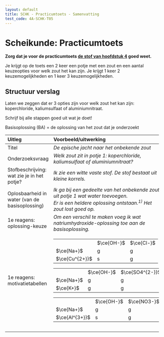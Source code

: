 ```yaml
---
layout: default
title: SCHK - Practicumtoets - Samenvatting
test_code: 4A-SCHK-T05
---
```


# Scheikunde: Practicumtoets

**Zorg dat je voor de practicumtoets [de stof van hoofdstuk 4](schk_h4) goed weet.**

Je krijgt op de toets een 2 keer een potje met een zout en een aantal keuzeopties voor welk zout het kan zijn. Je krijgt 1 keer 2 keuzemogelijkheden en 1 keer 3 keuzemogelijkheden.

## Structuur verslag

Laten we zeggen dat er 3 opties zijn voor welk zout het kan zijn: koperchloride, kaliumsulfaat of aluminiumnitraat.

Schrijf bij alle stappen goed uit wat je doet!

Basisoplossing (BA) = de oplossing van het zout dat je onderzoekt

| Uitleg                                         | Voorbeeld/uitwerking                                                                                                                                                                                                                                                                                                                                                                                                                                                                                                                 |
| :--------------------------------------------- | :----------------------------------------------------------------------------------------------------------------------------------------------------------------------------------------------------------------------------------------------------------------------------------------------------------------------------------------------------------------------------------------------------------------------------------------------------------------------------------------------------------------------------------- |
| Titel                                          | *De epische jacht naar het onbekende zout*                                                                                                                                                                                                                                                                                                                                                                                                                                                                                           |
| Onderzoeksvraag                                | *Welk zout zit in potje 1: koperchloride, kaliumsulfaat of aluminiumnitraat?*                                                                                                                                                                                                                                                                                                                                                                                                                                                        |
| Stofbeschrijving: wat zie je in het potje?     | *Ik zie een witte vaste stof. De stof bestaat uit kleine korrels.*                                                                                                                                                                                                                                                                                                                                                                                                                                                                   |
| Oplosbaarheid in water (van de basisoplossing) | *Ik ga bij een gedeelte van het onbekende zout uit potje 1 wat water toevoegen.<br>Er is een heldere oplossing ontstaan.<sup>1)</sup> Het zout lost goed op.*                                                                                                                                                                                                                                                                                                                                                                        |
| 1e reagens: oplossing-keuze                    | *Om een verschil te maken voeg ik wat natriumhydroxide-oplossing toe aan de basisoplossing.*                                                                                                                                                                                                                                                                                                                                                                                                                                         |
| 1e reagens: motivatietabellen                  | *<table><tr><td></td><td>$\ce{OH-}$</td><td>$\ce{Cl-}$</td></tr><tr><td>$\ce{Na+}$</td><td>g</td><td>g</td></tr><tr><td>$\ce{Cu^{2+}}$</td><td>s</td><td>g</td></tr></table><table><tr><td></td><td>$\ce{OH-}$</td><td>$\ce{SO4^{2-}}$</td></tr><tr><td>$\ce{Na+}$</td><td>g</td><td>g</td></tr><tr><td>$\ce{K+}$</td><td>g</td><td>g</td></tr></table><table><tr><td></td><td>$\ce{OH-}$</td><td>$\ce{NO3-}$</td></tr><tr><td>$\ce{Na+}$</td><td>g</td><td>g</td></tr><tr><td>$\ce{Al^{3+}}$</td><td>s</td><td>g</td></tr></table>* |
|                                                |                                                                                                                                                                                                                                                                                                                                                                                                                                                                                                                                      |
|                                                |                                                                                                                                                                                                                                                                                                                                                                                                                                                                                                                                      |

